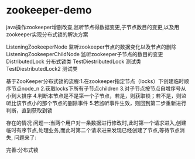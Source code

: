 # zookeeper-demo
java操作zookeeper增删改查,监听节点得数据变更,子节点数目的变更,以及用zookeeper实现分布式锁的解决方案


ListeningZookeeperNode       监听zookeeper节点的数据变化以及节点的删除
ListeningZookeeperChildNode  监听zookeeper子节点的数目的变更
DistributedLock              分布式锁类
TestDiestributedLock         测试类
TestDiestributedLock2        测试类

基于ZooKeeper分布式锁的流程:1.在zookeeper指定节点（locks）下创建临时顺序节点node_n
                          2.获取locks下所有子节点children
			  3.对子节点按节点自增序号从小到大排序
			  4.判断本节点是不是第一个子节点，若是，则获取锁；若不是，则监听比该节点小的那个节点的删除事件
			  5.若监听事件生效，则回到第二步重新进行判断，直到获取到锁

 存在的情况  问题一:当两个用户对一条数据进行修改时,此时第一个请求进入,创建临时有序节点,处理业务,而此时第二个请求进来发现已经创建了节点,等待节点消失,
                  问题来了:
            
 完善:分布式锁           
